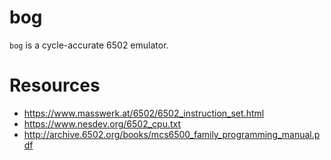 # bog

`bog` is a cycle-accurate 6502 emulator.

# Resources

- https://www.masswerk.at/6502/6502_instruction_set.html
- https://www.nesdev.org/6502_cpu.txt
- http://archive.6502.org/books/mcs6500_family_programming_manual.pdf

